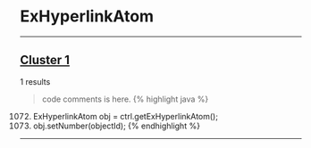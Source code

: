 # ExHyperlinkAtom

***

## [Cluster 1](./1)
1 results
> code comments is here.
{% highlight java %}
1072. ExHyperlinkAtom obj = ctrl.getExHyperlinkAtom();
1073. obj.setNumber(objectId);
{% endhighlight %}

***

